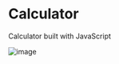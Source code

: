 # Calculator
Calculator built with JavaScript

![image](https://user-images.githubusercontent.com/88121502/165216000-bae081ec-b937-4266-b4e9-bdbef232144b.png)
